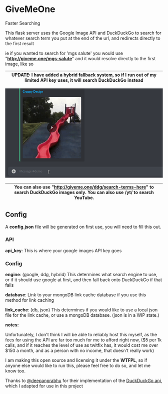 # GiveMeOne

Faster Searching



This flask server uses the Google Image API and DuckDuckGo to search for whatever search term you put at the end of the url, and redirects directly to the first result

ie if you wanted to search for 'mgs salute' you would use "**http://giveme.one/mgs-salute**" and it would resolve directly to the first image, like so 



| **UPDATE: I have added a hybrid fallback system, so if I run out of my limited API key uses, it will search DuckDuckGo instead** |
| :----------------------------------------------------------: |

![GiveMeOne](GiveMeOneDemo.gif)



| **You can also use "http://giveme.one/ddg/search-terms-here" to search DuckDuckGo images only**. You can also use /yt/ to search YouTube. |
| :----------------------------------------------------------: |



## Config

A **config.json** file will be generated on first use, you will need to fill this out.

### API

**api_key**: This is where your google images API key goes

### Config

**engine**: (google, ddg, hybrid) This determines what search engine to use, or if it should use google at first, and then fall back onto DuckDuckGo if that fails

**database**: Link to your mongoDB link cache database if you use this method for link caching

**link_cache**: (db, json) This determines if you would like to use a local json file for the link cache, or use a mongoDB database. (json is in a WIP state.)



**notes:**

Unfortunately, I don't think I will be able to reliably host this myself, as the fees for using the API are far too much for me to afford right now, ($5 per 1k calls, and if it reaches the level of use as twitfix has, it would cost me over $150 a month, and as a person with no income, that doesn't really work)

I am making this open source and licensing it under the **WTFPL**, so if anyone else would like to run this, please feel free to do so, and let me know too.

Thanks to [@deepanprabhu](https://github.com/deepanprabhu) for their implementation of the [DuckDuckGo api](https://github.com/deepanprabhu/duckduckgo-images-api), which I adapted for use in this project
